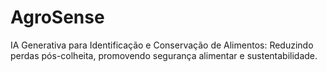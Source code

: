 # AgroSense
IA Generativa para Identificação e Conservação de Alimentos: Reduzindo perdas pós-colheita, promovendo segurança alimentar e sustentabilidade.
